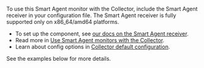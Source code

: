 To use this Smart Agent monitor with the Collector, include the Smart Agent receiver in your configuration file. The Smart Agent receiver is fully supported only on x86_64/amd64 platforms.

- To set up the component, see [our docs on the Smart Agent receiver](https://docs.splunk.com/observability/gdi/opentelemetry/components/smartagent-receiver.html).
- Read more in [Use Smart Agent monitors with the Collector](https://docs.splunk.com/Observability/gdi/opentelemetry/smart-agent-migration-monitors.html).
- Learn about config options in [Collector default configuration](https://docs.splunk.com/Observability/gdi/opentelemetry/configure-the-collector-ootb.html). 

See the examples below for more details.